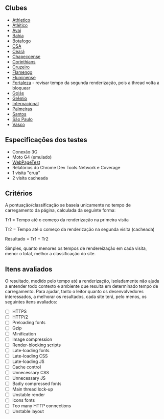 ## Clubes

- [Athletico](/clubes/athletico)
- [Atlético](/clubes/atletico)
- [Avaí](/clubes/avai)
- [Bahia](/clubes/bahia)
- [Botafogo](/clubes/botafogo)
- [CSA](/clubes/csa)
- [Ceará](/clubes/ceara)
- [Chapecoense](/clubes/chapecoense)
- [Corinthians](/clubes/corinthians)
- [Cruzeiro](/clubes/cruzeiro)
- [Flamengo](/clubes/flamengo)
- [Fluminense](/clubes/fluminense)
- [Fortaleza](/clubes/fortaleza) - revisar tempo da segunda renderização, pois a thread volta a bloquear
- [Goiás](/clubes/goias)
- [Grêmio](/clubes/gremio)
- [Internacional](/clubes/internacional)
- [Palmeiras](/clubes/palmeiras)
- [Santos](/clubes/santos)
- [São Paulo](/clubes/sao-paulo)
- [Vasco](/clubes/vasco)

## Especificações dos testes

- Conexão 3G
- Moto G4 (emulado)
- [WebPageTest](https://www.webpagetest.org/)
- Relatórios do Chrome Dev Tools Network e Coverage
- 1 visita "crua"
- 2 visita cacheada

## Critérios

A pontuação/classificação se baseia unicamente no tempo de carregamento da página, calculada da seguinte forma:

Tr1 = Tempo até o começo da renderização na primeira visita

Tr2 = Tempo até o começo da renderização na segunda visita (cacheada)

Resultado = Tr1 + Tr2

Simples, quanto menores os tempos de rendereização em cada visita, menor o total, melhor a classificação do site.

## Itens avaliados

O resultado, medido pelo tempo até a renderização, isoladamente não ajuda a entender todo contexto e ambiente que resulta em determinado tempo de carregamento. Para ajudar, tanto o leitor quanto os desenvolvedores interessados, a melhorar os resultados, cada site terá, pelo menos, os seguintes itens avaliados:

- [ ] HTTPS
- [ ] HTTP/2
- [ ] Preloading fonts
- [ ] Gzip
- [ ] Minification
- [ ] Image compression
- [ ] Render-blocking scripts
- [ ] Late-loading fonts
- [ ] Late-loading CSS
- [ ] Late-loading JS
- [ ] Cache control
- [ ] Unnecessary CSS
- [ ] Unnecessary JS
- [ ] Badly compressed fonts
- [ ] Main thread lock-up
- [ ] Unstable render
- [ ] Icons fonts
- [ ] Too many HTTP connections
- [ ] Unstable layout
